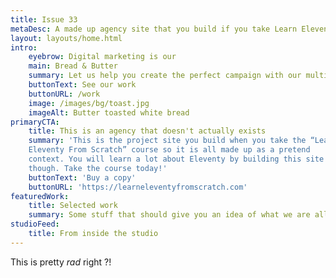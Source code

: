 ```yaml
---
title: Issue 33
metaDesc: A made up agency site that you build if you take Learn Eleventy From Scratch, by Piccalilli
layout: layouts/home.html
intro:
    eyebrow: Digital marketing is our
    main: Bread & Butter
    summary: Let us help you create the perfect campaign with our multi-faceted team of talented creatives
    buttonText: See our work
    buttonURL: /work
    image: /images/bg/toast.jpg
    imageAlt: Butter toasted white bread
primaryCTA:
    title: This is an agency that doesn't actually exists
    summary: 'This is the project site you build when you take the “Learn
    Eleventy From Scratch” course so it is all made up as a pretend
    context. You will learn a lot about Eleventy by building this site
    though. Take the course today!'
    buttonText: 'Buy a copy'
    buttonURL: 'https://learneleventyfromscratch.com'
featuredWork:
    title: Selected work
    summary: Some stuff that should give you an idea of what we are all about.
studioFeed:
    title: From inside the studio
---
```


This is pretty _rad_ right ?!